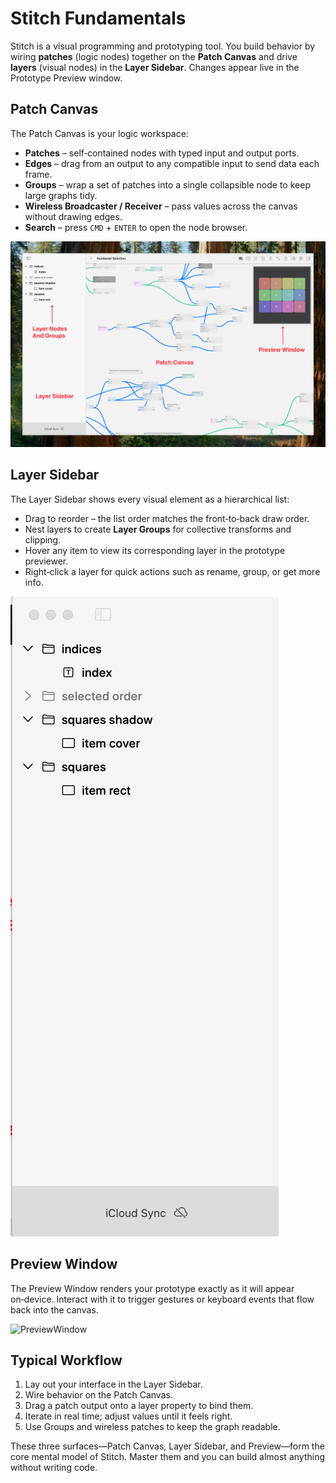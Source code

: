 # Stitch Fundamentals

Stitch is a visual programming and prototyping tool. You build behavior by wiring **patches** (logic nodes) together on the **Patch Canvas** and drive **layers** (visual nodes) in the **Layer Sidebar**. Changes appear live in the Prototype Preview window.

## Patch Canvas

The Patch Canvas is your logic workspace:

* **Patches** – self‑contained nodes with typed input and output ports.
* **Edges** – drag from an output to any compatible input to send data each frame.
* **Groups** – wrap a set of patches into a single collapsible node to keep large graphs tidy.
* **Wireless Broadcaster / Receiver** – pass values across the canvas without drawing edges.
* **Search** – press `CMD` + `ENTER` to open the node browser.

![StitchUI](Guides_Assets/StitchUI.png)



## Layer Sidebar

The Layer Sidebar shows every visual element as a hierarchical list:

* Drag to reorder – the list order matches the front‑to‑back draw order.
* Nest layers to create **Layer Groups** for collective transforms and clipping.
* Hover any item to view its corresponding layer in the prototype previewer.
* Right‑click a layer for quick actions such as rename, group, or get more info.

![LayerSideBarGrouping](Guides_Assets/LayerSidebarGrouping.gif)

## Preview Window

The Preview Window renders your prototype exactly as it will appear on‑device. Interact with it to trigger gestures or keyboard events that flow back into the canvas.

![PreviewWindow](Guides_Assets/PreviewWindow.gif)

## Typical Workflow

1. Lay out your interface in the Layer Sidebar.
2. Wire behavior on the Patch Canvas.
3. Drag a patch output onto a layer property to bind them.
4. Iterate in real time; adjust values until it feels right.
5. Use Groups and wireless patches to keep the graph readable.

These three surfaces—Patch Canvas, Layer Sidebar, and Preview—form the core mental model of Stitch. Master them and you can build almost anything without writing code.
